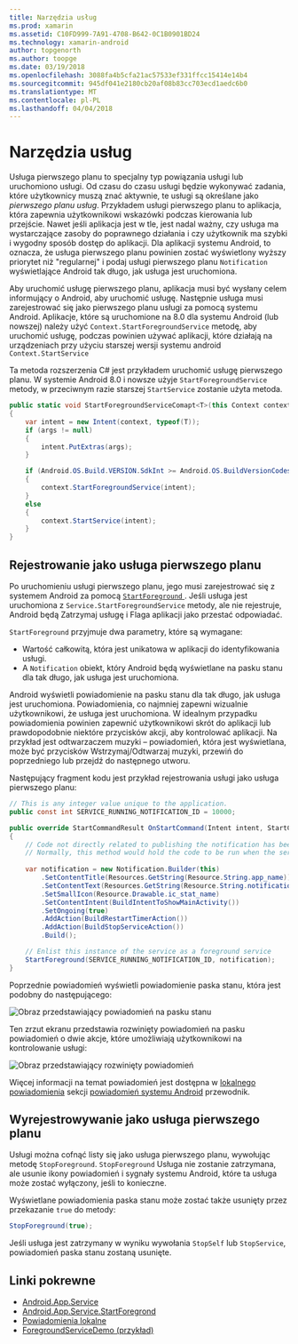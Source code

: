 ```yaml
---
title: Narzędzia usług
ms.prod: xamarin
ms.assetid: C10FD999-7A91-4708-B642-0C1B0901BD24
ms.technology: xamarin-android
author: topgenorth
ms.author: toopge
ms.date: 03/19/2018
ms.openlocfilehash: 3088fa4b5cfa21ac57533ef331ffcc15414e14b4
ms.sourcegitcommit: 945df041e2180cb20af08b83cc703ecd1aedc6b0
ms.translationtype: MT
ms.contentlocale: pl-PL
ms.lasthandoff: 04/04/2018
---
```

# <a name="foreground-services"></a>Narzędzia usług

Usługa pierwszego planu to specjalny typ powiązania usługi lub uruchomiono usługi. Od czasu do czasu usługi będzie wykonywać zadania, które użytkownicy muszą znać aktywnie, te usługi są określane jako _pierwszego planu usług_. Przykładem usługi pierwszego planu to aplikacja, która zapewnia użytkownikowi wskazówki podczas kierowania lub przejście. Nawet jeśli aplikacja jest w tle, jest nadal ważny, czy usługa ma wystarczające zasoby do poprawnego działania i czy użytkownik ma szybki i wygodny sposób dostęp do aplikacji. Dla aplikacji systemu Android, to oznacza, że usługa pierwszego planu powinien zostać wyświetlony wyższy priorytet niż "regularnej" i podaj usługi pierwszego planu `Notification` wyświetlające Android tak długo, jak usługa jest uruchomiona.
 
Aby uruchomić usługę pierwszego planu, aplikacja musi być wysłany celem informujący o Android, aby uruchomić usługę. Następnie usługa musi zarejestrować się jako pierwszego planu usługi za pomocą systemu Android. Aplikacje, które są uruchomione na 8.0 dla systemu Android (lub nowszej) należy użyć `Context.StartForegroundService` metodę, aby uruchomić usługę, podczas powinien używać aplikacji, które działają na urządzeniach przy użyciu starszej wersji systemu android `Context.StartService`

Ta metoda rozszerzenia C# jest przykładem uruchomić usługę pierwszego planu. W systemie Android 8.0 i nowsze użyje `StartForegroundService` metody, w przeciwnym razie starszej `StartService` zostanie użyta metoda.  

```csharp
public static void StartForegroundServiceComapt<T>(this Context context, Bundle args = null) where T : Service
{
    var intent = new Intent(context, typeof(T));
    if (args != null) 
    {
        intent.PutExtras(args);
    }

    if (Android.OS.Build.VERSION.SdkInt >= Android.OS.BuildVersionCodes.O)
    {
        context.StartForegroundService(intent);
    }
    else
    {
        context.StartService(intent);
    }
}
```

## <a name="registering-as-a-foreground-service"></a>Rejestrowanie jako usługa pierwszego planu

Po uruchomieniu usługi pierwszego planu, jego musi zarejestrować się z systemem Android za pomocą [ `StartForeground` ](https://developer.xamarin.com/api/member/Android.App.Service.StartForeground/p/System.Int32/Android.App.Notification/). Jeśli usługa jest uruchomiona z `Service.StartForegroundService` metody, ale nie rejestruje, Android będą Zatrzymaj usługę i Flaga aplikacji jako przestać odpowiadać.

`StartForeground` przyjmuje dwa parametry, które są wymagane:
 
* Wartość całkowitą, która jest unikatowa w aplikacji do identyfikowania usługi.
* A `Notification` obiekt, który Android będą wyświetlane na pasku stanu dla tak długo, jak usługa jest uruchomiona.

Android wyświetli powiadomienie na pasku stanu dla tak długo, jak usługa jest uruchomiona. Powiadomienia, co najmniej zapewni wizualnie użytkownikowi, że usługa jest uruchomiona. W idealnym przypadku powiadomienia powinien zapewnić użytkownikowi skrót do aplikacji lub prawdopodobnie niektóre przycisków akcji, aby kontrolować aplikacji. Na przykład jest odtwarzaczem muzyki &ndash; powiadomień, która jest wyświetlana, może być przycisków Wstrzymaj/Odtwarzaj muzyki, przewiń do poprzedniego lub przejdź do następnego utworu. 

Następujący fragment kodu jest przykład rejestrowania usługi jako usługa pierwszego planu:   

```csharp
// This is any integer value unique to the application.
public const int SERVICE_RUNNING_NOTIFICATION_ID = 10000;

public override StartCommandResult OnStartCommand(Intent intent, StartCommandFlags flags, int startId)
{
    // Code not directly related to publishing the notification has been omitted for clarity.
    // Normally, this method would hold the code to be run when the service is started.
    
    var notification = new Notification.Builder(this)
        .SetContentTitle(Resources.GetString(Resource.String.app_name))
        .SetContentText(Resources.GetString(Resource.String.notification_text))
        .SetSmallIcon(Resource.Drawable.ic_stat_name)
        .SetContentIntent(BuildIntentToShowMainActivity())
        .SetOngoing(true)
        .AddAction(BuildRestartTimerAction())
        .AddAction(BuildStopServiceAction())
        .Build();

    // Enlist this instance of the service as a foreground service
    StartForeground(SERVICE_RUNNING_NOTIFICATION_ID, notification);
}
```

Poprzednie powiadomień wyświetli powiadomienie paska stanu, która jest podobny do następującego:

![Obraz przedstawiający powiadomień na pasku stanu](foreground-services-images/foreground-services-01.png "obraz przedstawiający powiadomień na pasku stanu")

Ten zrzut ekranu przedstawia rozwinięty powiadomień na pasku powiadomień o dwie akcje, które umożliwiają użytkownikowi na kontrolowanie usługi:

![Obraz przedstawiający rozwinięty powiadomień](foreground-services-images/foreground-services-02.png "obraz przedstawiający rozwinięty powiadomień.")

Więcej informacji na temat powiadomień jest dostępna w [lokalnego powiadomienia](~/android/app-fundamentals/notifications/local-notifications.md) sekcji [powiadomień systemu Android](~/android/app-fundamentals/notifications/index.md) przewodnik.

## <a name="unregistering-as-a-foreground-service"></a>Wyrejestrowywanie jako usługa pierwszego planu

Usługi można cofnąć listy się jako usługa pierwszego planu, wywołując metodę `StopForeground`. `StopForeground` Usługa nie zostanie zatrzymana, ale usunie ikony powiadomień i sygnały systemu Android, które ta usługa może zostać wyłączony, jeśli to konieczne.

Wyświetlane powiadomienia paska stanu może zostać także usunięty przez przekazanie `true` do metody: 

```csharp
StopForeground(true);
```

Jeśli usługa jest zatrzymany w wyniku wywołania `StopSelf` lub `StopService`, powiadomień paska stanu zostaną usunięte.

## <a name="related-links"></a>Linki pokrewne

- [Android.App.Service](https://developer.xamarin.com/api/type/Android.App.Service/)
- [Android.App.Service.StartForegrond](https://developer.xamarin.com/api/member/Android.App.Service.StartForeground/p/System.Int32/Android.App.Notification/)
- [Powiadomienia lokalne](~/android/app-fundamentals/notifications/local-notifications.md)
- [ForegroundServiceDemo (przykład)](https://developer.xamarin.com/samples/monodroid/ApplicationFundamentals/ServiceSamples/ForegroundServiceDemo/)
